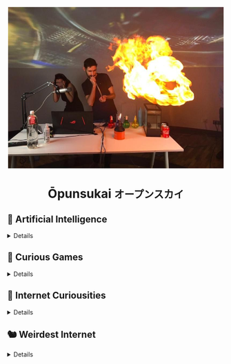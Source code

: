 <center>
    <img src=".github/readme/header.jpg" width="500">
    <h1><b>Ōpunsukai</b> <small>オープンスカイ</small></h1>
</center>

## 🧠 Artificial Intelligence

<details>

| Tags | Site | Explanation |
| --- | --- | --- |
| 🆒 | [Dialogflow](https://dialogflow.cloud.google.com/) | Voice Assistant made easy |
| 🆕🆒 | [Quick Draw](https://quickdraw.withgoogle.com) | Play Pictionary against Google |
| 🆒 | [TeachableMachine](https://teachablemachine.withgoogle.com/) | Fast and friendly IA (Image, Sound, Pose Recon)

</details>

## 👾 Curious Games

<details>

| Tags | Site | Explanation |
| --- | --- | --- |
| 🆕🆒 | [Mario Bros. as a Goomba](http://www.byronknoll.com/goomba.html) | Play Super Mario Bros. from the perspective of a Goomba |
| 🆕🆒 | [CandyBox 2](https://candybox2.github.io/) | ASCII awesome game (also "How to modify game saved data) |

</details>

## 👀 Internet Curiousities

<details>

| Tags | Site | Explanation |
| --- | --- | --- |
| 🆕🆒 | [Every Second](https://everysecond.io7) | Check what's happening every second |
| 🆕 | [lmgtfy](https://es.lmgtfy.com/) | Explains with an animation how to search the Internet |
| 🆒 | [Spurius Correlations](https://www.tylervigen.com/spurious-correlations) | Curious, strange and meaningless correlations |
| 🆒 | [The Wayback Machine](https://archive.org/web/) | Explore what the pages looked like in the past |
| 🆕🆒 | [World's Highest Website](https://worlds-highest-website.com/) | The World’s Highest Website! It’s 18.94 kilometers high |

</details>

## 🐿️ Weirdest Internet

<details>

| Tags | Site | Explanation |
| --- | --- | --- |
| 🆕 | [11111111111111111...](111111111111111111111111111111111111111111111111111111111111.com) | Arnold Sailormoonegger |
| 🆕 | [Cyclical Website](https://orteil.dashnet.org/nested) | An infinite web page |
| 🐎 | [Endless Horse](http://endless.horse/) | Just and endless horse |
| 🆕 | [Infinite Zoom](https://infinitezoom.net/) | Infinite zoom using geometric and fractal patterns | 

</details>